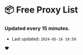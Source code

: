 # :package: Free Proxy List
### Updated every 15 minutes.

- Last updated: `2024-05-16 19:59`

:heart:
